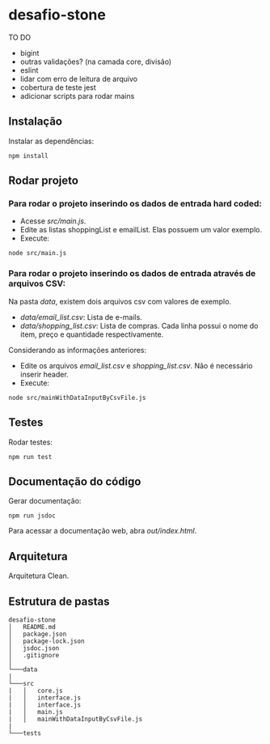 # desafio-stone

TO DO

- bigint
- outras validações? (na camada core, divisão)
- eslint
- lidar com erro de leitura de arquivo
- cobertura de teste jest
- adicionar scripts para rodar mains

## Instalação

Instalar as dependências:
```
npm install
```

## Rodar projeto

### Para rodar o projeto inserindo os dados de entrada hard coded:
- Acesse _src/main.js_.
- Edite as listas shoppingList e emailList. Elas possuem um valor exemplo.
- Execute: 

```
node src/main.js
```

### Para rodar o projeto inserindo os dados de entrada através de arquivos CSV:

Na pasta _data_, existem dois arquivos csv com valores de exemplo.

- _data/email_list.csv_: Lista de e-mails.
- _data/shopping_list.csv_: Lista de compras. Cada linha possui o nome do item, preço e quantidade respectivamente.

Considerando as informações anteriores:

- Edite os arquivos _email_list.csv_ e _shopping_list.csv_. Não é necessário inserir header.
- Execute:

```
node src/mainWithDataInputByCsvFile.js
```

## Testes

Rodar testes:
```
npm run test
```

## Documentação do código

Gerar documentação:
```
npm run jsdoc
```
Para acessar a documentação web, abra _out/index.html_.

## Arquitetura

Arquitetura Clean.

## Estrutura de pastas

```
desafio-stone
│   README.md
│   package.json    
│   package-lock.json    
│   jsdoc.json    
│   .gitignore    
│
└───data
|
└───src
|   │   core.js
|   │   interface.js
|   │   interface.js
|   │   main.js
|   │   mainWithDataInputByCsvFile.js
|
└───tests
```
